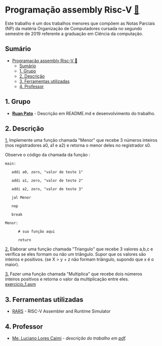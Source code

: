 # Programação assembly Risc-V [:link:](https://github.com/ruanpato/risc-v/tree/master/programacao_assembly_risc-v) #

Este trabalho é um dos trabalhos menores que compõem as Notas Parciais (NP) da matéria Organização de Computadores cursada no segundo semestre de 2019 referente a graduação em Ciência da computação.

## Sumário ##

- [Programação assembly Risc-V :link:](#programação-assembly-risc-v-link)
  - [Sumário](#sumário)
  - [1. Grupo](#1-grupo)
  - [2. Descrição](#2-descrição)
  - [3. Ferramentas utilizadas](#3-ferramentas-utilizadas)
  - [4. Professor](#4-professor)

## 1. Grupo ##

- **[Ruan Pato](https://github.com/ruanpato)** - Descrição em README.md e desenvolvimento do trabalho.

## 2. Descrição ##

[1.](https://github.com/ruanpato/risc-v/tree/master/programacao_assembly_risc-v/menor.asm) Implemente uma função chamada "Menor" que recebe 3 números inteiros  (nos registradores  a0, a1 e a2) e retorna o menor deles no registrador s0.

Observe o código da chamada da função :

```assembly
main:

   addi a0, zero, "valor de teste 1"

   addi a1, zero, "valor de teste 2"

   addi a2, zero, "valor de teste 3"

   jal Menor

   nop

   break

Menor:

      # sua função aqui

      return
```

[2.](https://github.com/ruanpato/risc-v/tree/master/programacao_assembly_risc-v/triangulo.asm) Elaborar uma função chamada "Triangulo" que recebe 3 valores a,b,c e verifica se eles formam ou não um triângulo. Supor que os valores são inteiros e positivos. (se X > y + z não formam triângulo, supondo que x é o maior).

[3.](https://github.com/ruanpato/risc-v/tree/master/programacao_assembly_risc-v/multiplica.asm) Fazer uma função chamada "Multiplica" que recebe dois números inteiros positivos e retorna o valor da multiplicação entre eles. [exercicio_1.asm](https://github.com/ruanpato/risc-v/tree/master/programacao_assembly_risc-v/exercicio_1.asm)

## 3. Ferramentas utilizadas ##

- [RARS](https://github.com/TheThirdOne/rars) - RISC-V Assembler and Runtime Simulator

## 4. Professor ##

- [Me. Luciano Lores Caimi](https://github.com/lcaimi) - *descrição do trabalho em [pdf](https://github.com/ruanpato/risc-v/tree/master/simulador_cache/Trabalho_Mapeamento_MP-Cache.pdf).*
